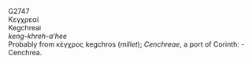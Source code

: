 <body>
  <p>G2747<br>  Κεγχρεαί  <br> Kegchreai  <br><i>keng-khreh-a‘hee </i><br>Probably from   κέγχρος    kegchros   (<i>millet</i>); <i>Cenchreae</i>, a port of Corinth: - Cenchrea.<br></p>
 </body>